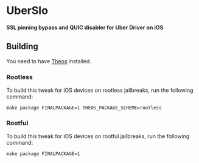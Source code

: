 # UberSlo
**SSL pinning bypass and QUIC disabler for Uber Driver on iOS**

## Building
You need to have [Theos](https://theos.dev/docs/installation) installed.

### Rootless
To build this tweak for iOS devices on rootless jailbreaks, run the following command:
```
make package FINALPACKAGE=1 THEOS_PACKAGE_SCHEME=rootless
```

### Rootful
To build this tweak for iOS devices on rootful jailbreaks, run the following command:
```
make package FINALPACKAGE=1
```